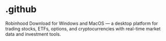 # .github
Robinhood Download for Windows and MacOS — a desktop platform for trading stocks, ETFs, options, and cryptocurrencies with real-time market data and investment tools.
